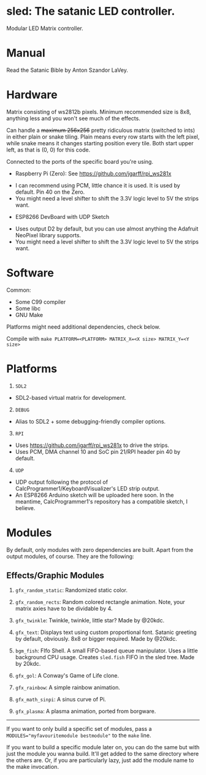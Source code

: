 # sled: The satanic LED controller.

Modular LED Matrix controller.

# Manual
Read the Satanic Bible by Anton Szandor LaVey.

# Hardware

Matrix consisting of ws2812b pixels.
Minimum recommended size is 8x8, anything less and you won't see much of the effects.

Can handle a ~~maximum 256x256~~ pretty ridiculous matrix (switched to ints) in either plain or snake tiling.
Plain means every row starts with the left pixel, while snake means it changes starting position every tile.
Both start upper left, as that is (0, 0) for this code.

Connected to the ports of the specific board you're using.

* Raspberry Pi (Zero): See https://github.com/jgarff/rpi_ws281x
 - I can recommend using PCM, little chance it is used. It is used by default. Pin 40 on the Zero.
 - You might need a level shifter to shift the 3.3V logic level to 5V the strips want.

* ESP8266 DevBoard with UDP Sketch
 - Uses output D2 by default, but you can use almost anything the Adafruit NeoPixel library supports.
 - You might need a level shifter to shift the 3.3V logic level to 5V the strips want.

# Software

Common:
* Some C99 compiler
* Some libc
* GNU Make

Platforms might need additional dependencies, check below.

Compile with `make PLATFORM=<PLATFORM> MATRIX_X=<X size> MATRIX_Y=<Y size>`

# Platforms

1) `SDL2`
 - SDL2-based virtual matrix for development.

2) `DEBUG`
 - Alias to SDL2 + some debugging-friendly compiler options.

3) `RPI`
 - Uses https://github.com/jgarff/rpi_ws281x to drive the strips.
 - Uses PCM, DMA channel 10 and SoC pin 21/RPI header pin 40 by default.

4) `UDP`
 - UDP output following the protocol of CalcProgrammer1/KeyboardVisualizer's LED strip output.
 - An ESP8266 Arduino sketch will be uploaded here soon. In the meantime, CalcProgrammer1's repository has a compatible sketch, I believe.

# Modules

By default, only modules with zero dependencies are built. Apart from the output modules, of course.
They are the following:

## Effects/Graphic Modules
1) `gfx_random_static`: Randomized static color.

2) `gfx_random_rects`: Random colored rectangle animation. Note, your matrix axies have to be dividable by 4.

3) `gfx_twinkle`: Twinkle, twinkle, little star? Made by @20kdc.

4) `gfx_text`: Displays text using custom proportional font. Satanic greeting by default, obviously. 8x8 or bigger required. Made by @20kdc.

5) `bgm_fish`: FIfo Shell. A small FIFO-based queue manipulator. Uses a little background CPU usage. Creates `sled.fish` FIFO in the sled tree. Made by 20kdc.

6) `gfx_gol`: A Conway's Game of Life clone.

7) `gfx_rainbow`: A simple rainbow animation.

8) `gfx_math_sinpi`: A sinus curve of Pi.

9) `gfx_plasma`: A plasma animation, ported from borgware.

---

If you want to only build a specific set of modules, pass a `MODULES="myfavouritemodule bestmodule"` to the `make` line.

If you want to build a specific module later on, you can do the same but with just the
module you wanna build. It'll get added to the same directory where the others are.
Or, if you are particularly lazy, just add the module name to the make invocation.
